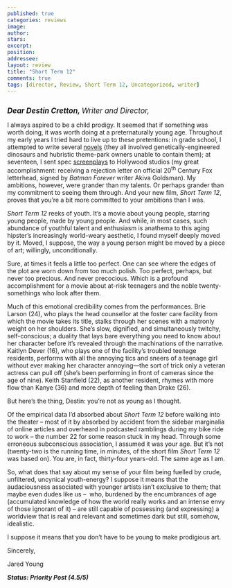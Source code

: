 ```yaml
---
published: true
categories: reviews
image:
author: 
stars: 
excerpt: 
position: 
addressee: 
layout: review
title: "Short Term 12"
comments: true
tags: [director, Review, Short Term 12, Uncategorized, writer]
---
```

<div><p><span class="full-image-block ssNonEditable"><span><a href="/letters/2013/10/8/short-term-12.html"><img src="http://static.squarespace.com/static/5005f6bcc4aa41161b33e89e/5329cf1fe4b07c068ebf74de/5329cf1fe4b07c068ebf78e2/1381254152003/Short%20Term%2012.jpg" alt="" /></a></span></span></p>
<p><em style="font-size:110%;"><span style="font-size:110%;"><strong>Dear Destin Cretton, </strong>Writer and Director,</span></em></p>
<p>I always aspired to be a child prodigy. It seemed that if something was worth doing, it was worth doing at a preternaturally young age. Throughout my early years I tried hard to live up to these pretentions: in grade school, I attempted to write several <a href="http://youngmiscellanea.com/post/26142534566/the-front-cover-of-the-authors-first-completed">novels</a> (they all involved genetically-engineered dinosaurs and hubristic theme-park owners unable to contain them); at seventeen, I sent spec <a href="http://youngmiscellanea.com/post/52393860480/page-from-an-unnamed-screenplay-written-by">screenplays</a> to Hollywood studios (my great accomplishment: receiving a rejection letter on official 20<sup>th</sup> Century Fox letterhead, signed by <em>Batman Forever</em> writer Akiva Goldsman). My ambitions, however, were grander than my talents. Or perhaps grander than my commitment to seeing them through. And your new film, <em>Short Term 12</em>, proves that you&rsquo;re a bit more committed to your ambitions than I was.</p>
<p><em>Short Term 12</em> reeks of youth. It&rsquo;s a movie about young people, starring young people, made by young people. And while, in most cases, such abundance of youthful talent and enthusiasm is anathema to this aging hipster&rsquo;s increasingly world-weary aesthetic, I found myself deeply moved by it. Moved, I suppose, the way a young person might be moved by a piece of art; willingly, unconditionally.&nbsp; &nbsp;</p>
<p>Sure, at times it feels a little too perfect. One can see where the edges of the plot are worn down from too much polish. Too perfect, perhaps, but never too precious. And never precocious. Which is a profound accomplishment for a movie about at-risk teenagers and the noble twenty-somethings who look after them.</p>
<p>Much of this emotional credibility comes from the performances. Brie Larson (24), who plays the head counsellor at the foster care facility from which the movie takes its title, stalks through her scenes with a matronly weight on her shoulders. She&rsquo;s slow, dignified, and simultaneously twitchy, self-conscious; a duality that lays bare everything you need to know about her character before it&rsquo;s revealed through the machinations of the narrative. Kaitlyn Dever (16), who plays one of the facility&rsquo;s troubled teenage residents, performs with all the annoying tics and sneers of a teenage girl without ever making her character annoying&mdash;the sort of trick only a veteran actress can pull off (she&rsquo;s been performing in front of cameras since the age of nine). Keith Stanfield (22), as another resident, rhymes with more flow than Kanye (36) and more depth of feeling than Drake (26).</p>
<p>But here&rsquo;s the thing, Destin: you&rsquo;re not as young as I thought.</p>
<p>Of the empirical data I&rsquo;d absorbed about <em>Short Term 12</em> before walking into the theater &ndash; most of it by absorbed by accident from the sidebar marginalia of online articles and overheard in podcasted ramblings during my bike ride to work &ndash; the number 22 for some reason stuck in my head. Through some erroneous subconscious association, I assumed it was your age. But it&rsquo;s not (twenty-two is the running time, in minutes, of the short film <em>Short Term 12</em> was based on). You are, in fact, thirty-four years-old. The same age as I am.</p>
<p>So, what does that say about my sense of your film being fuelled by crude, unfiltered, uncynical youth-energy? I suppose it means that the audaciousness associated with younger artists isn&rsquo;t exclusive to them; that maybe even dudes like us &ndash; &nbsp;who, burdened by the encumbrances of age (accumulated knowledge of how the world really works and an intense envy of those ignorant of it) &ndash; are still capable of possessing (and expressing) a worldview that is real and relevant and sometimes dark but still, somehow, idealistic.</p>
<p>I suppose it means that you don&rsquo;t have to be young to make prodigious art.</p>
<p>Sincerely,</p>
<p>Jared Young</p>
<p><strong><em>Status: Priority Post (4.5/5)</em></strong></p></div>
